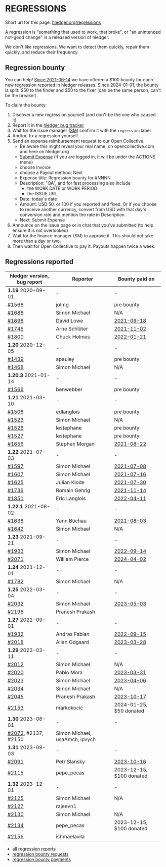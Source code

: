 # REGRESSIONS

<div class=pagetoc>

<!-- toc -->
</div>

Short url for this page: [hledger.org/regressions](https://hledger.org/regressions)

A regression is "something that used to work, that broke", or "an unintended not-good change"
in a released version of hledger.

We don't like regressions. We want to detect them quickly, repair them quickly, and reduce their frequency.

## Regression bounty

You can help!
[Since 2021-06-14](https://github.com/simonmichael/hledger/issues/1570) we have offered a $100 bounty for each new regression reported in hledger releases.
Since 2024-01-01, the bounty is split: $50 to the finder and $50 to the fixer (can be the same person, can't be the breaker).

To claim the bounty:

1. Discover a new regression yourself (and don't be the one who caused it)
2. Report it in the [hledger bug tracker](http://bugs.hledger.org)
3. Wait for the issue manager ([SM](https://joyful.com)) confirm it with the `regression` label
4. And/or, fix a regression yourself.
5. Send an expense reimbursement request to our Open Collective.
   - Be aware this might reveal your real name, on opencollective.com and here on hledger.org
   - [Submit Expense](https://opencollective.com/hledger/expenses/new)
     (if you are logged in, it will be under the ACTIONS menu) 
   - choose Invoice
   - choose a Payout method; Next
   - Expense title: Regression bounty for #NNNN
   - Description: "QA", and for fast processing also include
     - the WORK DATE or WORK PERIOD
     - the ISSUE URL
   - Date: today's date
   - Amount: USD 50, or 100 if you reported and fixed.
     Or if you choose to receive another currency, convert from USD with that day's conversion rate and mention the rate in Description.
   - Next; Submit Expense
5. Announce on the issue page or in chat that you've submitted (to help ensure it is not overlooked)
6. Wait for the finance manager (SM) to approve it. This should not take more than a day or two.
7. Then wait for Open Collective to pay it. Payouts happen twice a week.

## Regressions reported

| hledger version, bug report                                  | Reporter        | Bounty paid on                                                   |
|--------------------------------------------------------------|-----------------|------------------------------------------------------------------|
| **1.19** 2020-09-01                                          | -               | -                                                                |
| [#1568](https://github.com/simonmichael/hledger/issues/1568) | jolmg           | pre bounty                                                       |
| [#1688](https://github.com/simonmichael/hledger/issues/1688) | Simon Michael   | N/A                                                              |
| [#1698](https://github.com/simonmichael/hledger/issues/1698) | David Lowe      | [2021-09-18](https://opencollective.com/hledger/expenses/50380)  |
| [#1745](https://github.com/simonmichael/hledger/issues/1745) | Arne Schlüter   | [2021-11-02](https://opencollective.com/hledger/expenses/54446)  |
| [#1800](https://github.com/simonmichael/hledger/issues/1800) | Chuck Holmes    | [2022-01-21](https://opencollective.com/hledger/expenses/61802)  |
| **1.20** 2020-12-05                                          | -               | -                                                                |
| [#1439](https://github.com/simonmichael/hledger/issues/1439) | apauley         | pre bounty                                                       |
| [#1468](https://github.com/simonmichael/hledger/issues/1468) | Simon Michael   | N/A                                                              |
| **1.20.3** 2021-01-14                                        | -               | -                                                                |
| [#1566](https://github.com/simonmichael/hledger/issues/1566) | benwebber       | pre bounty                                                       |
| **1.21** 2021-03-10                                          | -               | -                                                                |
| [#1508](https://github.com/simonmichael/hledger/issues/1508) | edlanglois      | pre bounty                                                       |
| [#1523](https://github.com/simonmichael/hledger/issues/1526) | Simon Michael   | N/A                                                              |
| [#1526](https://github.com/simonmichael/hledger/issues/1526) | lestephane      | pre bounty                                                       |
| [#1527](https://github.com/simonmichael/hledger/issues/1527) | lestephane      | pre bounty                                                       |
| [#1656](https://github.com/simonmichael/hledger/issues/1656) | Stephen Morgan  | [2021-08-22](https://opencollective.com/hledger/expenses/48246)  |
| **1.22** 2021-07-03                                          | -               | -                                                                |
| [#1597](https://github.com/simonmichael/hledger/issues/1597) | Simon Michael   | [2021-07-08](https://opencollective.com/hledger/expenses/44939)  |
| [#1607](https://github.com/simonmichael/hledger/issues/1607) | Simon Michael   | [2021-07-16](https://opencollective.com/hledger/expenses/45547)  |
| [#1625](https://github.com/simonmichael/hledger/issues/1625) | Julian Klode    | [2021-07-30](https://opencollective.com/hledger/expenses/46431)  |
| [#1736](https://github.com/simonmichael/hledger/issues/1736) | Romain Gehrig   | [2021-11-14](https://opencollective.com/hledger/expenses/55510)  |
| [#1851](https://github.com/simonmichael/hledger/issues/1851) | Eric Langlois   | [2022-04-11](https://opencollective.com/hledger/expenses/72187)  |
| **1.22.1** 2021-08-02                                        | -               | -                                                                |
| [#1638](https://github.com/simonmichael/hledger/issues/1638) | Yann Büchau     | [2021-08-03](https://opencollective.com/hledger/expenses/46918)  |
| [#1642](https://github.com/simonmichael/hledger/issues/1642) | Simon Michael   | N/A                                                              |
| **1.23** 2021-09-21                                          | -               | -                                                                |
| [#1933](https://github.com/simonmichael/hledger/issues/1933) | Simon Michael   | [2022-09-14](https://opencollective.com/hledger/expenses/95068)  |
| [#2071](https://github.com/simonmichael/hledger/issues/2071) | William Pierce  | [2024-04-02](https://opencollective.com/hledger/expenses/195768) |
| **1.24** 2021-12-01                                          | -               | -                                                                |
| [#1782](https://github.com/simonmichael/hledger/issues/1782) | Simon Michael   | N/A                                                              |
| **1.25** 2022-03-04                                          | -               | -                                                                |
| [#2032](https://github.com/simonmichael/hledger/issues/2032) | Simon Michael   | [2023-05-03](https://opencollective.com/hledger/expenses/137410) |
| [#2196](https://github.com/simonmichael/hledger/issues/2196) | Pranesh Prakash |                                                                  |
| **1.27** 2022-09-01                                          | -               | -                                                                |
| [#1932](https://github.com/simonmichael/hledger/issues/1932) | Andras Fabian   | [2022-09-15](https://opencollective.com/hledger/expenses/95112)  |
| [#2018](https://github.com/simonmichael/hledger/issues/2018) | Allan Odgaard   | [2023-03-28](https://opencollective.com/hledger/expenses/130591) |
| **1.29** 2023-03-11                                          | -               | -                                                                |
| [#2012](https://github.com/simonmichael/hledger/issues/2012) | Simon Michael   | N/A                                                              |
| [#2020](https://github.com/simonmichael/hledger/issues/2020) | Pablo Mora      | [2023-03-31](https://opencollective.com/hledger/expenses/131350) |
| [#2023](https://github.com/simonmichael/hledger/issues/2023) | Simon Michael   | [2023-04-06](https://opencollective.com/hledger/expenses/132635) |
| [#2034](https://github.com/simonmichael/hledger/issues/2034) | Simon Michael   | N/A                                                              |
| [#2045](https://github.com/simonmichael/hledger/issues/2045) | Pranesh Prakash | [2023-10-17](https://opencollective.com/hledger/expenses/150171) |
| [#2153](https://github.com/simonmichael/hledger/issues/2153) | markokocic      | 2024-01-25, $50 donated                                          |
| **1.30** 2023-06-01                                          | -               | -                                                                |
| [#2072](https://github.com/simonmichael/hledger/issues/2072), #2137, #2150 | Simon Michael, usaAmch, ipvych |                                     |
| **1.31** 2023-09-03                                          | -               | -                                                                |
| [#2091](https://github.com/simonmichael/hledger/issues/2091) | Petr Slansky    | [2023-10-16](https://opencollective.com/hledger/expenses/166632) |
| [#2115](https://github.com/simonmichael/hledger/issues/2115) | pepe_pecas      | 2023-12-15, $100 donated                                         |
| **1.32** 2023-12-01                                          | -               | -                                                                |
| [#2125](https://github.com/simonmichael/hledger/issues/2125) | Simon Michael   | N/A                                                              |
| [#2127](https://github.com/simonmichael/hledger/issues/2127) | rajeevn1        |                                                                  |
| [#2130](https://github.com/simonmichael/hledger/issues/2130) | Simon Michael   | N/A                                                              |
| [#2134](https://github.com/simonmichael/hledger/issues/2134) | pepe_pecas      | 2023-12-15, $100 donated                                         |
| [#2156](https://github.com/simonmichael/hledger/issues/2156) | ishmaelavila    |                                                                  |


- [all regression reports](https://bugs.hledger.org/regressions)
- [regression bounty requests](https://opencollective.com/hledger/expenses?amount=50-100)
- [regression bounty payments](https://opencollective.com/hledger/transactions?kind=EXPENSE&amount=50-100)

